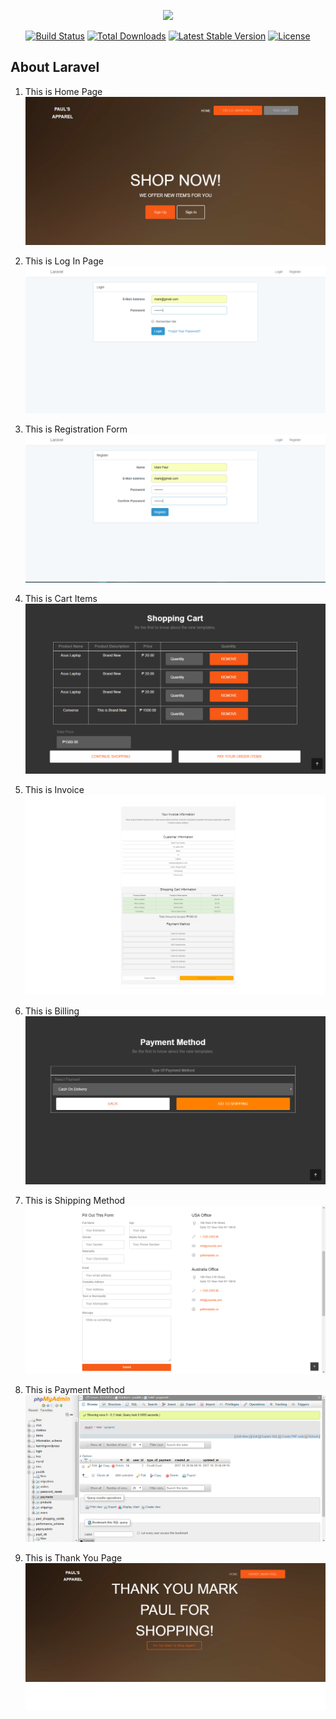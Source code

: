<p align="center"><img src="https://laravel.com/assets/img/components/logo-laravel.svg"></p>

<p align="center">
<a href="https://travis-ci.org/laravel/framework"><img src="https://travis-ci.org/laravel/framework.svg" alt="Build Status"></a>
<a href="https://packagist.org/packages/laravel/framework"><img src="https://poser.pugx.org/laravel/framework/d/total.svg" alt="Total Downloads"></a>
<a href="https://packagist.org/packages/laravel/framework"><img src="https://poser.pugx.org/laravel/framework/v/stable.svg" alt="Latest Stable Version"></a>
<a href="https://packagist.org/packages/laravel/framework"><img src="https://poser.pugx.org/laravel/framework/license.svg" alt="License"></a>
</p>

## About Laravel

1. This is Home Page
![alt text](https://github.com/MarkPaul19/Paul_Cart_Ecommerce_Activity/blob/master/ScreenShots/HomePage.PNG)

2. This is Log In Page
![alt text](https://github.com/MarkPaul19/Paul_Cart_Ecommerce_Activity/blob/master/ScreenShots/LogInPage.PNG)

3. This is Registration Form
![alt text](https://github.com/MarkPaul19/Paul_Cart_Ecommerce_Activity/blob/master/ScreenShots/UserRegistration.PNG)

4. This is Cart Items
![alt text](https://github.com/MarkPaul19/Paul_Cart_Ecommerce_Activity/blob/master/ScreenShots/CartItems.PNG)

5. This is Invoice
![alt text](https://github.com/MarkPaul19/Paul_Cart_Ecommerce_Activity/blob/master/ScreenShots/Invoice.PNG)

6. This is Billing
![alt text](https://github.com/MarkPaul19/Paul_Cart_Ecommerce_Activity/blob/master/ScreenShots/BillingItems.PNG)

7. This is Shipping Method
![alt text](https://github.com/MarkPaul19/Paul_Cart_Ecommerce_Activity/blob/master/ScreenShots/Shipping.PNG)

8. This is Payment Method
![alt text](https://github.com/MarkPaul19/Paul_Cart_Ecommerce_Activity/blob/master/ScreenShots/PaymentsDB.PNG)

9. This is Thank You Page
![alt text](https://github.com/MarkPaul19/Paul_Cart_Ecommerce_Activity/blob/master/ScreenShots/ThankYouPage.PNG)







